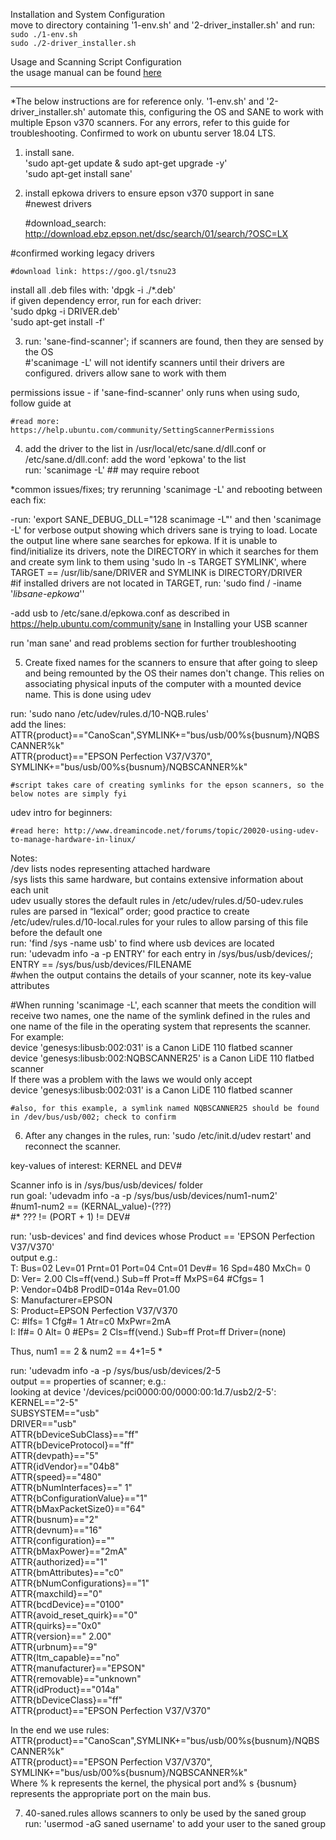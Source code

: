 Installation and System Configuration  
move to directory containing '1-env.sh' and '2-driver_installer.sh' and run:  
    `sudo ./1-env.sh`  
    `sudo ./2-driver_installer.sh`  
      
Usage and Scanning Script Configuration  
the usage manual can be found [here](https://github.com/UnexceptedSpectic/SANE_Epson-V370_Config/blob/master/scanning_manual.pdf)   
    
---------------------------------------------------------------------------------------------------------------------------     
*The below instructions are for reference only. '1-env.sh' and '2-driver_installer.sh' automate this, configuring the OS and SANE to work with multiple Epson v370 scanners. For any errors, refer to this guide for troubleshooting. Confirmed to work on ubuntu server 18.04 LTS. 

1) install sane.  
'sudo apt-get update & sudo apt-get upgrade -y'  
'sudo apt-get install sane'  

2) install epkowa drivers to ensure epson v370 support in sane  
#newest drivers  

    #download_search: http://download.ebz.epson.net/dsc/search/01/search/?OSC=LX  

#confirmed working legacy drivers   

    #download link: https://goo.gl/tsnu23  

install all .deb files with: 'dpgk -i ./*.deb'  
if given dependency error, run for each driver:  
'sudo dpkg -i DRIVER.deb'  
'sudo apt-get install -f'  

3) run: 'sane-find-scanner'; if scanners are found, then they are sensed by the OS   
#'scanimage -L' will not identify scanners until their drivers are configured. drivers allow sane to work with them  

permissions issue - if 'sane-find-scanner' only runs when using sudo, follow guide at  

    #read more: https://help.ubuntu.com/community/SettingScannerPermissions  

4) add the driver to the list in /usr/local/etc/sane.d/dll.conf or /etc/sane.d/dll.conf: add the word 'epkowa' to the list  
run: 'scanimage -L' ## may require reboot  

*common issues/fixes; try rerunning 'scanimage -L' and rebooting between each fix:  

-run: 'export SANE_DEBUG_DLL="128 scanimage -L"' and then 'scanimage -L' for verbose output showing which drivers sane is trying to load. Locate the output line where sane searches for epkowa. If it is unable to find/initialize its drivers, note the DIRECTORY in which it searches for them and create sym link to them using 'sudo ln -s TARGET SYMLINK', where TARGET == /usr/lib/sane/DRIVER and SYMLINK is DIRECTORY/DRIVER  
#if installed drivers are not located in TARGET, run: 'sudo find / -iname '*libsane-epkowa*''  

-add usb to /etc/sane.d/epkowa.conf as described in https://help.ubuntu.com/community/sane in Installing your USB scanner  

run 'man sane' and read problems section for further troubleshooting  

5) Create fixed names for the scanners to ensure that after going to sleep and being remounted by the OS their names don't change. This relies on associating physical inputs of the computer with a mounted device name. This is done using udev  

run: 'sudo nano /etc/udev/rules.d/10-NQB.rules'   
add the lines:  
    ATTR{product}=="CanoScan",SYMLINK+="bus/usb/00%s{busnum}/NQBSCANNER%k"  
    ATTR{product}=="EPSON Perfection V37/V370", SYMLINK+="bus/usb/00%s{busnum}/NQBSCANNER%k"  
    
    #script takes care of creating symlinks for the epson scanners, so the below notes are simply fyi  

udev intro for beginners:  

    #read here: http://www.dreamincode.net/forums/topic/20020-using-udev-to-manage-hardware-in-linux/  

Notes:  
    /dev lists nodes representing attached hardware  
    /sys lists this same hardware, but contains extensive information about each unit  
    udev usually stores the default rules in /etc/udev/rules.d/50-udev.rules  
    rules are parsed in “lexical” order; good practice to create /etc/udev/rules.d/10-local.rules for your rules to allow parsing of   this file before the default one  
    run: 'find /sys -name usb' to find where usb devices are located  
    run: 'udevadm info -a -p ENTRY' for each entry in /sys/bus/usb/devices/; ENTRY == /sys/bus/usb/devices/FILENAME  
    #when the output contains the details of your scanner, note its key-value attributes  


#When running 'scanimage -L', each scanner that meets the condition will receive two names, one the name of the symlink defined in the rules and one name of the file in the operating system that represents the scanner.  
For example:  
device 'genesys:libusb:002:031' is a Canon LiDE 110 flatbed scanner  
device 'genesys:libusb:002:NQBSCANNER25' is a Canon LiDE 110 flatbed scanner  
If there was a problem with the laws we would only accept   
device 'genesys:libusb:002:031' is a Canon LiDE 110 flatbed scanner  

    #also, for this example, a symlink named NQBSCANNER25 should be found in /dev/bus/usb/002; check to confirm  

6) After any changes in the rules, run: 'sudo /etc/init.d/udev restart' and reconnect the scanner.  

key-values of interest: KERNEL and DEV#  

Scanner info is in /sys/bus/usb/devices/ folder  
run goal: 'udevadm info -a -p /sys/bus/usb/devices/num1-num2'  
#num1-num2 == (KERNAL_value)-(???)  
    #* ??? != (PORT + 1) != DEV#  

run: 'usb-devices' and find devices whose Product == 'EPSON Perfection V37/V370'  
output e.g.:  
T:  Bus=02 Lev=01 Prnt=01 Port=04 Cnt=01 Dev#= 16 Spd=480 MxCh= 0  
D:  Ver= 2.00 Cls=ff(vend.) Sub=ff Prot=ff MxPS=64 #Cfgs=  1  
P:  Vendor=04b8 ProdID=014a Rev=01.00  
S:  Manufacturer=EPSON  
S:  Product=EPSON Perfection V37/V370  
C:  #Ifs= 1 Cfg#= 1 Atr=c0 MxPwr=2mA  
I:  If#= 0 Alt= 0 #EPs= 2 Cls=ff(vend.) Sub=ff Prot=ff Driver=(none)  

Thus, num1 == 2 & num2 == 4+1=5 *  

run: 'udevadm info -a -p /sys/bus/usb/devices/2-5  
output == properties of scanner; e.g.:  
  looking at device '/devices/pci0000:00/0000:00:1d.7/usb2/2-5':  
    KERNEL=="2-5"  
    SUBSYSTEM=="usb"  
    DRIVER=="usb"  
    ATTR{bDeviceSubClass}=="ff"  
    ATTR{bDeviceProtocol}=="ff"  
    ATTR{devpath}=="5"  
    ATTR{idVendor}=="04b8"  
    ATTR{speed}=="480"  
    ATTR{bNumInterfaces}==" 1"  
    ATTR{bConfigurationValue}=="1"  
    ATTR{bMaxPacketSize0}=="64"  
    ATTR{busnum}=="2"  
    ATTR{devnum}=="16"  
    ATTR{configuration}==""  
    ATTR{bMaxPower}=="2mA"  
    ATTR{authorized}=="1"  
    ATTR{bmAttributes}=="c0"  
    ATTR{bNumConfigurations}=="1"  
    ATTR{maxchild}=="0"  
    ATTR{bcdDevice}=="0100"  
    ATTR{avoid_reset_quirk}=="0"  
    ATTR{quirks}=="0x0"  
    ATTR{version}==" 2.00"  
    ATTR{urbnum}=="9"  
    ATTR{ltm_capable}=="no"  
    ATTR{manufacturer}=="EPSON"  
    ATTR{removable}=="unknown"  
    ATTR{idProduct}=="014a"  
    ATTR{bDeviceClass}=="ff"  
    ATTR{product}=="EPSON Perfection V37/V370"  

In the end we use rules:  
ATTR{product}=="CanoScan",SYMLINK+="bus/usb/00%s{busnum}/NQBSCANNER%k"  
ATTR{product}=="EPSON Perfection V37/V370", SYMLINK+="bus/usb/00%s{busnum}/NQBSCANNER%k"  
Where % k represents the kernel, the physical port and% s {busnum} represents the appropriate port on the main bus.  

7) 40-saned.rules allows scanners to only be used by the saned group  
run: 'usermod -aG saned username' to add your user to the saned group  
